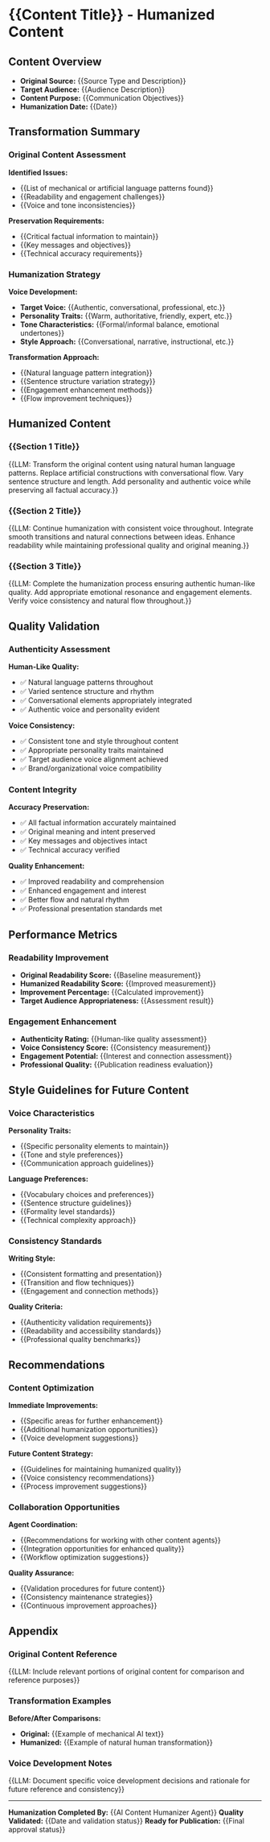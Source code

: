 # {{Content Title}} - Humanized Content

## Content Overview
- **Original Source:** {{Source Type and Description}}
- **Target Audience:** {{Audience Description}}
- **Content Purpose:** {{Communication Objectives}}
- **Humanization Date:** {{Date}}

## Transformation Summary

### Original Content Assessment
**Identified Issues:**
- {{List of mechanical or artificial language patterns found}}
- {{Readability and engagement challenges}}
- {{Voice and tone inconsistencies}}

**Preservation Requirements:**
- {{Critical factual information to maintain}}
- {{Key messages and objectives}}
- {{Technical accuracy requirements}}

### Humanization Strategy
**Voice Development:**
- **Target Voice:** {{Authentic, conversational, professional, etc.}}
- **Personality Traits:** {{Warm, authoritative, friendly, expert, etc.}}
- **Tone Characteristics:** {{Formal/informal balance, emotional undertones}}
- **Style Approach:** {{Conversational, narrative, instructional, etc.}}

**Transformation Approach:**
- {{Natural language pattern integration}}
- {{Sentence structure variation strategy}}
- {{Engagement enhancement methods}}
- {{Flow improvement techniques}}

## Humanized Content

### {{Section 1 Title}}
{{LLM: Transform the original content using natural human language patterns. Replace artificial constructions with conversational flow. Vary sentence structure and length. Add personality and authentic voice while preserving all factual accuracy.}}

### {{Section 2 Title}}
{{LLM: Continue humanization with consistent voice throughout. Integrate smooth transitions and natural connections between ideas. Enhance readability while maintaining professional quality and original meaning.}}

### {{Section 3 Title}}
{{LLM: Complete the humanization process ensuring authentic human-like quality. Add appropriate emotional resonance and engagement elements. Verify voice consistency and natural flow throughout.}}

## Quality Validation

### Authenticity Assessment
**Human-Like Quality:**
- ✅ Natural language patterns throughout
- ✅ Varied sentence structure and rhythm
- ✅ Conversational elements appropriately integrated
- ✅ Authentic voice and personality evident

**Voice Consistency:**
- ✅ Consistent tone and style throughout content
- ✅ Appropriate personality traits maintained
- ✅ Target audience voice alignment achieved
- ✅ Brand/organizational voice compatibility

### Content Integrity
**Accuracy Preservation:**
- ✅ All factual information accurately maintained
- ✅ Original meaning and intent preserved
- ✅ Key messages and objectives intact
- ✅ Technical accuracy verified

**Quality Enhancement:**
- ✅ Improved readability and comprehension
- ✅ Enhanced engagement and interest
- ✅ Better flow and natural rhythm
- ✅ Professional presentation standards met

## Performance Metrics

### Readability Improvement
- **Original Readability Score:** {{Baseline measurement}}
- **Humanized Readability Score:** {{Improved measurement}}
- **Improvement Percentage:** {{Calculated improvement}}
- **Target Audience Appropriateness:** {{Assessment result}}

### Engagement Enhancement
- **Authenticity Rating:** {{Human-like quality assessment}}
- **Voice Consistency Score:** {{Consistency measurement}}
- **Engagement Potential:** {{Interest and connection assessment}}
- **Professional Quality:** {{Publication readiness evaluation}}

## Style Guidelines for Future Content

### Voice Characteristics
**Personality Traits:**
- {{Specific personality elements to maintain}}
- {{Tone and style preferences}}
- {{Communication approach guidelines}}

**Language Preferences:**
- {{Vocabulary choices and preferences}}
- {{Sentence structure guidelines}}
- {{Formality level standards}}
- {{Technical complexity approach}}

### Consistency Standards
**Writing Style:**
- {{Consistent formatting and presentation}}
- {{Transition and flow techniques}}
- {{Engagement and connection methods}}

**Quality Criteria:**
- {{Authenticity validation requirements}}
- {{Readability and accessibility standards}}
- {{Professional quality benchmarks}}

## Recommendations

### Content Optimization
**Immediate Improvements:**
- {{Specific areas for further enhancement}}
- {{Additional humanization opportunities}}
- {{Voice development suggestions}}

**Future Content Strategy:**
- {{Guidelines for maintaining humanized quality}}
- {{Voice consistency recommendations}}
- {{Process improvement suggestions}}

### Collaboration Opportunities
**Agent Coordination:**
- {{Recommendations for working with other content agents}}
- {{Integration opportunities for enhanced quality}}
- {{Workflow optimization suggestions}}

**Quality Assurance:**
- {{Validation procedures for future content}}
- {{Consistency maintenance strategies}}
- {{Continuous improvement approaches}}

## Appendix

### Original Content Reference
{{LLM: Include relevant portions of original content for comparison and reference purposes}}

### Transformation Examples
**Before/After Comparisons:**
- **Original:** {{Example of mechanical AI text}}
- **Humanized:** {{Example of natural human transformation}}

### Voice Development Notes
{{LLM: Document specific voice development decisions and rationale for future reference and consistency}}

---

**Humanization Completed By:** {{AI Content Humanizer Agent}}
**Quality Validated:** {{Date and validation status}}
**Ready for Publication:** {{Final approval status}}
